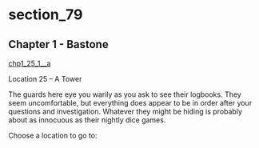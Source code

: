 
# section_79

## Chapter 1 - Bastone

[chp1_25_1__a](../../decomp/app/src/main/res/raw/chp1_25_1__a.mp3 ':include :type=audio')

Location 25 – A Tower

The guards here eye you warily as you ask to see their logbooks. They seem uncomfortable, but everything does appear to be in order after your questions and investigation. Whatever they might be hiding is probably about as innocuous as their nightly dice games.


Choose a location to go to:


